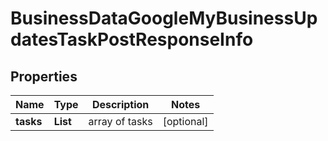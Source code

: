 # BusinessDataGoogleMyBusinessUpdatesTaskPostResponseInfo


## Properties

| Name | Type | Description | Notes |
|------------ | ------------- | ------------- | -------------|
**tasks** | **List<BusinessDataGoogleMyBusinessUpdatesTaskPostTaskInfo>** | array of tasks |[optional]|